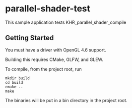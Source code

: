 # parallel-shader-test

This sample application tests KHR_parallel_shader_compile

## Getting Started

You must have a driver with OpenGL 4.6 support.

Building this requires CMake, GLFW, and GLEW.

To compile, from the project root, run

```
mkdir build
cd build
cmake ..
make
```

The binaries will be put in a bin directory in the project root.

